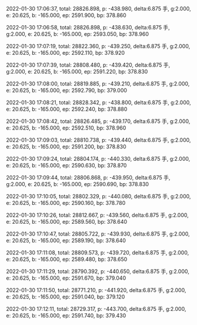 2022-01-30 17:06:37, total: 28826.898, p: -438.980, delta:6.875 手, g:2.000, e: 20.625, b: -165.000, ep: 2591.900, bp: 378.860

2022-01-30 17:06:58, total: 28826.898, p: -438.630, delta:6.875 手, g:2.000, e: 20.625, b: -165.000, ep: 2593.050, bp: 378.960

2022-01-30 17:07:19, total: 28822.360, p: -439.250, delta:6.875 手, g:2.000, e: 20.625, b: -165.000, ep: 2592.110, bp: 378.920

2022-01-30 17:07:39, total: 28808.480, p: -439.420, delta:6.875 手, g:2.000, e: 20.625, b: -165.000, ep: 2591.220, bp: 378.830

2022-01-30 17:08:00, total: 28819.885, p: -439.210, delta:6.875 手, g:2.000, e: 20.625, b: -165.000, ep: 2592.790, bp: 379.000

2022-01-30 17:08:21, total: 28828.342, p: -438.800, delta:6.875 手, g:2.000, e: 20.625, b: -165.000, ep: 2592.240, bp: 378.880

2022-01-30 17:08:42, total: 28826.485, p: -439.170, delta:6.875 手, g:2.000, e: 20.625, b: -165.000, ep: 2592.510, bp: 378.960

2022-01-30 17:09:03, total: 28810.738, p: -439.440, delta:6.875 手, g:2.000, e: 20.625, b: -165.000, ep: 2591.200, bp: 378.830

2022-01-30 17:09:24, total: 28804.174, p: -440.330, delta:6.875 手, g:2.000, e: 20.625, b: -165.000, ep: 2590.630, bp: 378.870

2022-01-30 17:09:44, total: 28806.868, p: -439.950, delta:6.875 手, g:2.000, e: 20.625, b: -165.000, ep: 2590.690, bp: 378.830

2022-01-30 17:10:05, total: 28802.329, p: -440.080, delta:6.875 手, g:2.000, e: 20.625, b: -165.000, ep: 2590.160, bp: 378.780

2022-01-30 17:10:26, total: 28812.667, p: -439.560, delta:6.875 手, g:2.000, e: 20.625, b: -165.000, ep: 2589.560, bp: 378.640

2022-01-30 17:10:47, total: 28805.722, p: -439.930, delta:6.875 手, g:2.000, e: 20.625, b: -165.000, ep: 2589.190, bp: 378.640

2022-01-30 17:11:08, total: 28809.573, p: -439.720, delta:6.875 手, g:2.000, e: 20.625, b: -165.000, ep: 2589.480, bp: 378.650

2022-01-30 17:11:29, total: 28790.392, p: -440.650, delta:6.875 手, g:2.000, e: 20.625, b: -165.000, ep: 2591.670, bp: 379.040

2022-01-30 17:11:50, total: 28771.210, p: -441.920, delta:6.875 手, g:2.000, e: 20.625, b: -165.000, ep: 2591.040, bp: 379.120

2022-01-30 17:12:11, total: 28729.317, p: -443.700, delta:6.875 手, g:2.000, e: 20.625, b: -165.000, ep: 2591.740, bp: 379.430